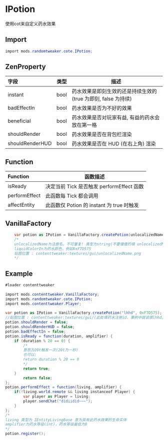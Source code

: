 # IPotion

使用cot来自定义药水效果

## Import

```csharp
import mods.randomtweaker.cote.IPotion;
```

## ZenProperty

| 字段 | 类型 | 描述 |
| :------- | ------- | ------- |
| instant | bool | 药水效果是即刻生效的还是持续生效的 (true 为即刻, false 为持续) |
| badEffectIn | bool | 药水效果是否为不好的效果 |
| beneficial | bool | 药水效果是否对玩家有益, 有益的药水会放在第一格 |
| shouldRender | bool | 药水效果是否在背包栏渲染 |
| shouldRenderHUD | bool | 药水效果是否在 HUD (在右上角) 渲染 |


## Function

| Function |  函数描述 |
| :------- |  ------- |
| isReady |  决定当前 Tick 是否触发 performEffect 函数 |
| performEffect |  此函数每 Tick 都会调用 |
| affectEntity |  此函数仅 Potion 的 instant 为 true 时触发 |

## VanillaFactory

```csharp
    var potion as IPotion = VanillaFactory.createPotion(unlocalizedName as string, liquidColorIn as int);
    /*
    unlocalizedName为注册名，不可重复! 类型为string(不要傻傻的填 unlocalizedName)
    liquidColorIn为药水颜色，例如0xF7D575
    贴图位置 : contenttweaker:textures/gui/unlocalizedName.png
    */
```

## Example

```csharp
#loader contenttweaker
 
import mods.contenttweaker.VanillaFactory;
import mods.randomtweaker.cote.IPotion;
import mods.contenttweaker.Player;
 
var potion as IPotion = VanillaFactory.createPotion("lhhd", 0xF7D575);
//贴图位置 : contenttweaker:textures/gui/(此处填药水注册id，事例中就该填lhhd).png
potion.shouldRender = false;
potion.shouldRenderHUD = false;
potion.badEffectIn = false;
potion.isReady = function(duration, amplifier) {
    if (duration % 20 == 0) {
        /*
        意思为20t触发一次(20t为一秒)
        也可以:
        return duration % 20 == 0
        */
        return true;
    }
        return false;
};
potion.performEffect = function(living, amplifier) {
    if(!living.world.remote && living instanceof Player) {
        var player as Player = living;
        player.sendChat("didiidid~~~");
    }
};
/*
living 类型为 IEntityLivingBase 意为具有此药水效果的生命实体
amplifier为药水等级(int)，药水等级最低为0
*/
potion.register();
```
